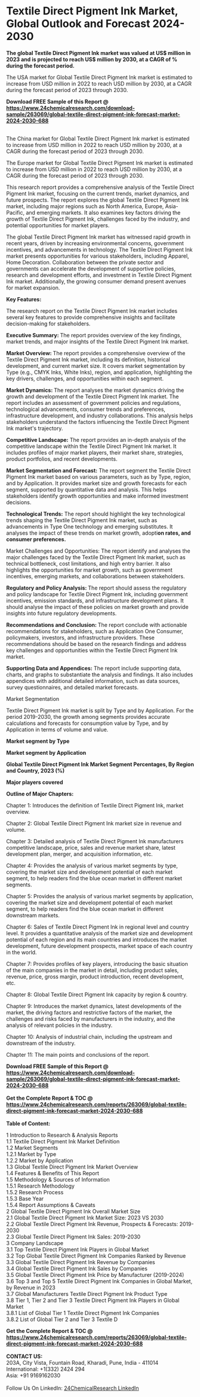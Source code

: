 <h1>Textile Direct Pigment Ink Market, Global Outlook and Forecast 2024-2030</h1><p><strong>The global Textile Direct Pigment Ink market was valued at US$ million in 2023 and is projected to reach US$ million by 2030, at a CAGR of % during the forecast period.</strong></p><p>
</p><p>The USA market for Global Textile Direct Pigment Ink market is estimated to increase from USD million in 2022 to reach USD million by 2030, at a CAGR during the forecast period of 2023 through 2030.</p><div><b>Download FREE Sample of this Report @ 
            <a href="https://www.24chemicalresearch.com/download-sample/263069/global-textile-direct-pigment-ink-forecast-market-2024-2030-688">
            https://www.24chemicalresearch.com/download-sample/263069/global-textile-direct-pigment-ink-forecast-market-2024-2030-688</a></b></div><br><p>
</p><p>The China market for Global Textile Direct Pigment Ink market is estimated to increase from USD million in 2022 to reach USD million by 2030, at a CAGR during the forecast period of 2023 through 2030.</p><p>
</p><p>The Europe market for Global Textile Direct Pigment Ink market is estimated to increase from USD million in 2022 to reach USD million by 2030, at a CAGR during the forecast period of 2023 through 2030.</p><p>
</p><p>This research report provides a comprehensive analysis of the Textile Direct Pigment Ink market, focusing on the current trends, market dynamics, and future prospects. The report explores the global Textile Direct Pigment Ink market, including major regions such as North America, Europe, Asia-Pacific, and emerging markets. It also examines key factors driving the growth of Textile Direct Pigment Ink, challenges faced by the industry, and potential opportunities for market players.</p><p>
The global Textile Direct Pigment Ink market has witnessed rapid growth in recent years, driven by increasing environmental concerns, government incentives, and advancements in technology. The Textile Direct Pigment Ink market presents opportunities for various stakeholders, including Apparel, Home Decoration. Collaboration between the private sector and governments can accelerate the development of supportive policies, research and development efforts, and investment in Textile Direct Pigment Ink market. Additionally, the growing consumer demand present avenues for market expansion.</p><p>
<strong>Key Features:</strong></p><p>
The research report on the Textile Direct Pigment Ink market includes several key features to provide comprehensive insights and facilitate decision-making for stakeholders.</p><p>
<strong>Executive Summary: </strong>The report provides overview of the key findings, market trends, and major insights of the Textile Direct Pigment Ink market.</p><p>
<strong>Market Overview: </strong>The report provides a comprehensive overview of the Textile Direct Pigment Ink market, including its definition, historical development, and current market size. It covers market segmentation by Type (e.g., CMYK Inks, White Inks), region, and application, highlighting the key drivers, challenges, and opportunities within each segment.</p><p>
<strong>Market Dynamics: </strong>The report analyses the market dynamics driving the growth and development of the Textile Direct Pigment Ink market. The report includes an assessment of government policies and regulations, technological advancements, consumer trends and preferences, infrastructure development, and industry collaborations. This analysis helps stakeholders understand the factors influencing the Textile Direct Pigment Ink market's trajectory.</p><p>
<strong>Competitive Landscape:</strong> The report provides an in-depth analysis of the competitive landscape within the Textile Direct Pigment Ink market. It includes profiles of major market players, their market share, strategies, product portfolios, and recent developments.</p><p>
<strong>Market Segmentation and Forecast:</strong> The report segment the Textile Direct Pigment Ink market based on various parameters, such as by Type, region, and by Application. It provides market size and growth forecasts for each segment, supported by quantitative data and analysis. This helps stakeholders identify growth opportunities and make informed investment decisions.</p><p>
<strong>Technological Trends:</strong> The report should highlight the key technological trends shaping the Textile Direct Pigment Ink market, such as advancements in Type One technology and emerging substitutes. It analyses the impact of these trends on market growth, adopti<strong>on rates, and consumer preferences.</strong></p><p>
Market Challenges and Opportunities: The report identify and analyses the major challenges faced by the Textile Direct Pigment Ink market, such as technical bottleneck, cost limitations, and high entry barrier. It also highlights the opportunities for market growth, such as government incentives, emerging markets, and collaborations between stakeholders.</p><p>
<strong>Regulatory and Policy Analysis: </strong>The report should assess the regulatory and policy landscape for Textile Direct Pigment Ink, including government incentives, emission standards, and infrastructure development plans. It should analyse the impact of these policies on market growth and provide insights into future regulatory developments.</p><p>
<strong>Recommendations and Conclusion: </strong>The report conclude with actionable recommendations for stakeholders, such as Application One Consumer, policymakers, investors, and infrastructure providers. These recommendations should be based on the research findings and address key challenges and opportunities within the Textile Direct Pigment Ink market.</p><p>
<strong>Supporting Data and Appendices:</strong> The report include supporting data, charts, and graphs to substantiate the analysis and findings. It also includes appendices with additional detailed information, such as data sources, survey questionnaires, and detailed market forecasts.</p><p>
Market Segmentation</p><p>
Textile Direct Pigment Ink market is split by Type and by Application. For the period 2019-2030, the growth among segments provides accurate calculations and forecasts for consumption value by Type, and by Application in terms of volume and value.</p><p>
<strong>Market segment by Type</strong></p><p>
</p><p>
</p><p><strong>Market segment by Application</strong></p><p>
</p><p>
</p><p><strong>Global Textile Direct Pigment Ink Market Segment Percentages, By Region and Country, 2023 (%)</strong></p><p>
</p><p>
</p><p></p><p>
</p><p><strong>Major players covered</strong></p><p>
</p><p>
</p><p><strong>Outline of Major Chapters:</strong></p><p>
Chapter 1: Introduces the definition of Textile Direct Pigment Ink, market overview.</p><p>
Chapter 2: Global Textile Direct Pigment Ink market size in revenue and volume.</p><p>
Chapter 3: Detailed analysis of Textile Direct Pigment Ink manufacturers competitive landscape, price, sales and revenue market share, latest development plan, merger, and acquisition information, etc.</p><p>
Chapter 4: Provides the analysis of various market segments by type, covering the market size and development potential of each market segment, to help readers find the blue ocean market in different market segments.</p><p>
Chapter 5: Provides the analysis of various market segments by application, covering the market size and development potential of each market segment, to help readers find the blue ocean market in different downstream markets.</p><p>
Chapter 6: Sales of Textile Direct Pigment Ink in regional level and country level. It provides a quantitative analysis of the market size and development potential of each region and its main countries and introduces the market development, future development prospects, market space of each country in the world.</p><p>
Chapter 7: Provides profiles of key players, introducing the basic situation of the main companies in the market in detail, including product sales, revenue, price, gross margin, product introduction, recent development, etc.</p><p>
Chapter 8: Global Textile Direct Pigment Ink capacity by region &amp; country.</p><p>
Chapter 9: Introduces the market dynamics, latest developments of the market, the driving factors and restrictive factors of the market, the challenges and risks faced by manufacturers in the industry, and the analysis of relevant policies in the industry.</p><p>
Chapter 10: Analysis of industrial chain, including the upstream and downstream of the industry.</p><p>
Chapter 11: The main points and conclusions of the report.</p><div><b>Download FREE Sample of this Report @ 
            <a href="https://www.24chemicalresearch.com/download-sample/263069/global-textile-direct-pigment-ink-forecast-market-2024-2030-688">
            https://www.24chemicalresearch.com/download-sample/263069/global-textile-direct-pigment-ink-forecast-market-2024-2030-688</a></b></div><br><div><b>Get the Complete Report & TOC @ 
            <a href="https://www.24chemicalresearch.com/reports/263069/global-textile-direct-pigment-ink-forecast-market-2024-2030-688">
            https://www.24chemicalresearch.com/reports/263069/global-textile-direct-pigment-ink-forecast-market-2024-2030-688</a></b></div><br>
            <b>Table of Content:</b><p>1 Introduction to Research & Analysis Reports<br />
    1.1 Textile Direct Pigment Ink Market Definition<br />
    1.2 Market Segments<br />
        1.2.1 Market by Type<br />
        1.2.2 Market by Application<br />
    1.3 Global Textile Direct Pigment Ink Market Overview<br />
    1.4 Features & Benefits of This Report<br />
    1.5 Methodology & Sources of Information<br />
        1.5.1 Research Methodology<br />
        1.5.2 Research Process<br />
        1.5.3 Base Year<br />
        1.5.4 Report Assumptions & Caveats<br />
2 Global Textile Direct Pigment Ink Overall Market Size<br />
    2.1 Global Textile Direct Pigment Ink Market Size: 2023 VS 2030<br />
    2.2 Global Textile Direct Pigment Ink Revenue, Prospects & Forecasts: 2019-2030<br />
    2.3 Global Textile Direct Pigment Ink Sales: 2019-2030<br />
3 Company Landscape<br />
    3.1 Top Textile Direct Pigment Ink Players in Global Market<br />
    3.2 Top Global Textile Direct Pigment Ink Companies Ranked by Revenue<br />
    3.3 Global Textile Direct Pigment Ink Revenue by Companies<br />
    3.4 Global Textile Direct Pigment Ink Sales by Companies<br />
    3.5 Global Textile Direct Pigment Ink Price by Manufacturer (2019-2024)<br />
    3.6 Top 3 and Top 5 Textile Direct Pigment Ink Companies in Global Market, by Revenue in 2023<br />
    3.7 Global Manufacturers Textile Direct Pigment Ink Product Type<br />
    3.8 Tier 1, Tier 2 and Tier 3 Textile Direct Pigment Ink Players in Global Market<br />
        3.8.1 List of Global Tier 1 Textile Direct Pigment Ink Companies<br />
        3.8.2 List of Global Tier 2 and Tier 3 Textile D</p><div><b>Get the Complete Report & TOC @ 
            <a href="https://www.24chemicalresearch.com/reports/263069/global-textile-direct-pigment-ink-forecast-market-2024-2030-688">
            https://www.24chemicalresearch.com/reports/263069/global-textile-direct-pigment-ink-forecast-market-2024-2030-688</a></b></div><br><b>CONTACT US:</b><br>
            203A, City Vista, Fountain Road, Kharadi, Pune, India - 411014<br>
            International: +1(332) 2424 294<br>
            Asia: +91 9169162030 <br><br>
            Follow Us On LinkedIn: <a href="https://www.linkedin.com/company/24chemicalresearch/">24ChemicalResearch LinkedIn</a>